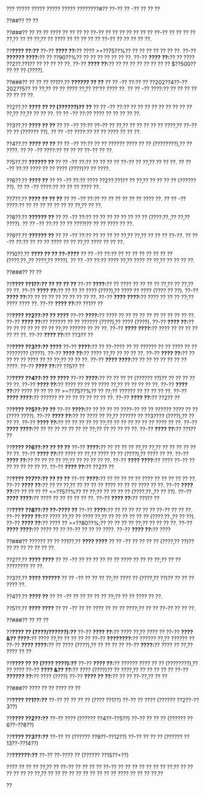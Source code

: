 ??? ????? ????? ????? ????? ????????#?? ??-?? ?? -?? ?? ?? ??

??##?? ?? ??

??###?? ?? ?? ??
???? ?? ?? ?? ?? ??-?? ?? ?? ?? ?? ?? ?? ?? ??-?? ?? ?? ?? ?? ??,?? ?? ?? ??,?? ?? ???? ?? ?? ?? ?? ?? ??-?? ?? ?? ?? ?? ??.

??**???? ??:??**
??-?? **???? ??:**?? ???? >=??75??%?? ?? ?? ?? ?? ?? ?? ??.
??-?? **?????? ????:**?? ?? ??90??%?? ?? ?? ?? ?? ?? ?? ??.
??-?? **???? ??:**?? ?? ???? ??2??.??1?? ?? ?? ?? ?? ??.
??-?? **???? ??:**?? ?? ?? ?? ?? ?? ?? ?? ?? $??500?? ?? ?? ?? (????).

??###?? ?? ?? ??
??1??.?? **?????? ?? ??**
??  ?? -?? ??:?? ?? ??202??4??-??202??5?? ?? ??,?? ?? ?? ???? ??,?? ??'?? ???? ??.
??  ?? -?? ????:?? ?? ?? ?? ?? ?? ?? ?? ??.

??2??.?? **???? ?? ?? (??????)?? ??**
??  ?? -?? ??:?? ?? ?? ?? ?? ?? ?? ?? ?? ?? ??,?? ??,?? ?? ?? ??.
??  ?? -?? ??:?? ???? ?? ?? ?? ?? ??.

??3??.?? **???? ?? ??**
??  ?? -?? ??:?? ??-?? ?? ??,?? ?? ?? ?? ?? ?? ????,?? ??-?? ?? ?? (?????? ??).
??  ?? -?? ????:?? ?? ?? ???? ?? ?? ??.

??4??.?? **???? ?? ??**
??  ?? -?? ??:?? ?? ?? ?????? ???? ?? ?? (????????),?? ?? ????.
??  ?? -?? ????:?? ?? ?? ?? ??-?? ?? ??.

??5??.?? **?????? ??**
??  ?? -?? ??:?? ?? ?? ?? ?? ??-?? ?? ??,?? ?? ?? ??.
??  ?? -?? ??:?? ???? ?? ?? ???? (????)?? ?? ????.

??6??.?? **???? ??**
??  ?? -?? ??:?? ???? ??2??.??1?? ?? ??,?? ?? ?? ?? ?? (?????? ??).
??  ?? -?? ????:?? ?? ?? ?? ???? ??.

??7??.?? **???? ?? ?? ??**
??  ?? -?? ??:?? ?? ?? ?? ?? ?? ?? ???? ??.
??  ?? -?? ????:?? ?? ?? ?? ?? ?? ?? ?? ??,?? ?? ??.

??8??.?? **?????? ??**
??  ?? -?? ??:?? ?? ?? ?? ?? ?? ?? ?? ?? (????.??.,?? ??,?? ????).
??  ?? -?? ??:?? ?? ?? ????!?? ?? ?? ???? ?? ??.

??9??.?? **?????? ??**
??  ?? -?? ??:?? ?? ?? ?? ?? ??,?? ??,?? ?? ?? ?? ??-??.
??  ?? -?? ??:?? ?? ?? ?? ???? ?? ?? ??,?? ???? ?? ?? ??.

??10??.?? **???? ?? ?? ??-????**
??   ?? -?? ??:?? ?? ?? ?? ?? ?? ?? ?? ?? (????.??.,?? ????,?? ????).
??   ?? -?? ??:?? ???? ??,?? ???? ?? ??,?? ?? ?? ?? ??.

??###?? ?? ??

??**???? ??1??:?? ?? ?? ?? ??**
??-?? **????:**?? ?? ???? ?? ?? ?? ?? ??,?? ?? ??,?? ?? ??.
??-?? **???? ??:**?? ?? ?? ?? ???? (????),?? ???? ?? ???? (???? ?? ??).
??-?? **???? ??:**?? ?? ?? ?? ?? ?? ?? ?? ?? ??.
??-?? **???? ????:**?? ???? ?? ?? ?? ??;?? ???? ???? ??.
??-?? **???? ??:**?? ??1?? ??

??**???? ??2??:?? ?? ????**
??-?? **????:**?? ???? ?? ?? ?? ?? ?? ?? ?? ?? ?? ?? ??.
??-?? **???? ??:**?? ?????? ?? ?? ?????? (????),?? ???? (????).
??-?? **???? ??:**?? ?? ?? ?? ?? ?? ?? ?? ??;?? ?????? ?? ?? ??.
??-?? **???? ????:**?? ???? ?? ?? ?? ?? ?? ?? ??.
??-?? **???? ??:**?? ??3?? ??

??**???? ??3??:?? ????**
??-?? **????:**?? ?? ??-???? ?? ?? ?????? ?? ?? ???? ?? ?? ???????? (????).
??-?? **???? ??:**?? ???? ??,?? ?? ?? ?? ??.
??-?? **???? ??:**?? ?? ?? ?? ?? ???? ?? ?? ??;?? ?? ?? ??.
??-?? **???? ????:**?? ?? ?? ?? ?? ?? ?? ?? ????.
??-?? **???? ??:**?? ??5?? ??

??**???? ??4??:?? ?? ????**
??-?? **????:**?? ?? ?? ?? ?? (?????? ??)?? ?? ?? ?? ?? ?? ??.
??-?? **???? ??:**?? ???? ?? ?? ?? ???? ??,?? ?? ?? ?? ?? ??.
??-?? **???? ??:**?? ???? ?? ?? ?? ?? >=??75??%?? ?? ??;?? ?????? ?? ?? ?? ?? ??.
??-?? **???? ????:**?? ?????? ?? ?? ?? ?? ?? ?? ?? ??.
??-?? **???? ??:**?? ??2?? ??

??**???? ??5??:?? ??**
??-?? **????:**?? ?? ?? ?? ?? ????-?? ?? ?? ?????? ???? ?? ?? (???? ????).
??-?? **???? ??:**?? ?? ???? ?? ??,?? ?????? ?? ??3???? (????),?? ?? ?? ??.
??-?? **???? ??:**?? ?? ?? ?? ?? ?? ??;?? ?? ?? ?? ?? ?? ?? ???? ?? ??.
??-?? **???? ????:**?? ?? ?? ?? ?? ?? ?? ?? ??;?? ?? ?? ?? ?? ??.
??-?? **???? ??:**?? ??1?? ??

??**???? ??6??:?? ?? ?? ??**
??-?? **????:**?? ?? ?? ?? ?? ??,?? ??,?? ?? ?? ?? ?? ?? ?? ??.
??-?? **???? ??:**?? ???? ?? ??,?? ???? ?? ?? (????),?? ???? ?? ??.
??-?? **???? ??:**?? ?? ?? ?? ?? ??;?? ?? ?? ?? ?? ??.
??-?? **???? ????:**?? ???? ??-?? ?? ?? ?? ?? ?? ?? ??.
??-?? **???? ??:**?? ??2?? ??

??**???? ??7??:?? ?? ?? ??**
??-?? **????:**?? ?? ?? ?? ?? ?? ???? ?? ?? ?? ?? ?? ??.
??-?? **???? ??:**?? ?? ?? ??,?? ?? ?? ?? ?? ???? ?? ?? ?? ???? ?? ??.
??-?? **???? ??:**?? ?? ?? ?? ?? <=??5??%?? ?? ??;?? ?? ?? ?? ?? (????.??.,?? ?? ??).
??-?? **???? ????:**?? ???? ?? ?? ?? ?? ?? ??.
??-?? **???? ??:**?? ??1?? ??

??**???? ??8??:?? ??-???? ??**
??-?? **????:**?? ?? ?? ?? ?? ?? ?? ??-?? ?? ?? ??.
??-?? **???? ??:**?? ???? ??,?? ?? ???? ??,?? ?? ?? ?? ?? ?? ?? (????.??.,?? ?? ??).
??-?? **???? ??:**?? ???? ?? >=??80??%;?? ?? ?? ?? ?? ??;?? ?? ?? ?? ??.
??-?? **???? ????:**?? ???? ?? ?? ??-?? ?? ?? ?? ????.
??-?? **???? ??:**?? ????

??###?? ?????? ?? ??
??1??.?? **???? ????**
??  ?? -?? ?? ?? ?? ?? (????,?? ??)?? ?? ?? ?? ?? ?? ?? ??.

??2??.?? **???? ????**
??  ?? -?? ?? ?? ?? ?? ?? ?? ???? ?? ?? ?? ??;?? ?? ?? ???????? ?? ??.

??3??.?? **???? ??????**
??  ?? -?? ?? ?? ?? ??;?? ???? ?? (????,?? ??)?? ?? ?? ?? ???? ??.

??4??.?? **???? ??**
??  ?? -?? ?? ?? ?? ?? ?? ??;?? ?? ?? ???? ?? ??.

??5??.?? **???? ????**
??  ?? -?? ?? ?? ???? ?? ?? ?? ????;?? ?? ?? ??-?? ?? ?? ??.

??###?? ?? ?? ??

??**???? ?? (????/??????):??**
??-?? **???? ??:**?? ???? ??,?? ???? ??
??-?? **???? &?? ????:**?? ???? ??,?? ?? ?? ?? ??
??-?? **????????:**?? ?????? ??,?? ?????? ??
??-?? **???? ????:**?? ?? ???? (????),?? ?? ?? ?? ??
??-?? **????:**?? ???? ?? ??,?? ???? ?? ??

??**???? ?? ?? (???? ????):??**
??-?? **???? ??:**?? ?????? ???? ?? ?? (????????),?? ?? ????
??-?? **???? &?? ??:**?? ???? (????)?? ?? ????,?? ?? ?? ?? ?? ??
??-?? **?????? ??:**?? ???? (????)
??-?? **???? ?? ??:**?? ?? ?? ??-??,?? ?? ??

??###?? ???? ?? ?? ???? ?? ??

??**???? ??1??:??**
??-?? ?? ?? ?? ?? (???? ??1??)
??-?? ?? ???? (?????? ??2??-??3??)

??**???? ??2??:??**
??-?? ???? (?????? ??4??-??5??)
??-?? ?? ?? ?? (?????? ??6??-??8??)

??**???? ??3??:??**
??-?? ?? (?????? ??9??-??12??)
??-?? ?? ?? ?? (?????? ??13??-??14??)

??**??????:??**
??-?? ??-???? ?? (?????? ??15??+??)

???? ?? ?? ?? ??,?? ?? ??-?? ?? ?? ?? ?? ??-?? ?? ?? ?? ?? ?? ?? ?? ??.?? ?? ?? ?? ?? ?? ?? ??,?? ?? ?? ?? ?? ?? ?? ?? ?? ?? ?? ???? ?? ?? ?? ??.??

??